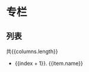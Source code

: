 # 专栏

## 列表

共{{columns.length}}

<ul>
  <li v-for="(item, index) in columns">
    <a :href="`list?column_id=${item.id}`">{{index + 1}}. {{item.name}}</a>
  </li>
</ul>